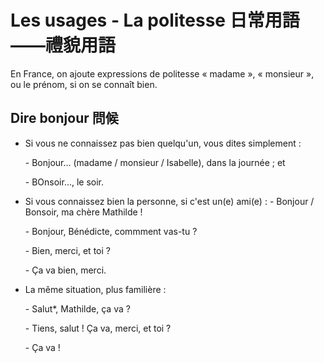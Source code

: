 # Les usages - La politesse 日常用語——禮貌用語
En France, on ajoute expressions de politesse « madame », « monsieur », ou le prénom, si on se connaît bien.

## Dire bonjour 問候
* Si vous ne connaissez pas bien quelqu'un, vous dites simplement : 

    \- Bonjour... (madame / monsieur / Isabelle), dans la journée ; et

    \- BOnsoir..., le soir.

* Si vous connaissez bien la personne, si c'est un(e) ami(e) : 
    \- Bonjour / Bonsoir, ma chère Mathilde !

    \- Bonjour, Bénédicte, commment vas-tu ?

    \- Bien, merci, et toi ?

    \- Ça va bien, merci.

* La même situation, plus familière : 
    
    \- Salut\*, Mathilde, ça va ?

    \- Tiens, salut ! Ça va, merci, et toi ?

    \- Ça va !